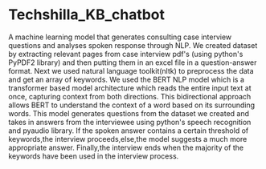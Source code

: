 # Techshilla_KB_chatbot
A machine learning model that generates consulting case interview questions and analyses spoken response through NLP.
We created dataset by extracting relevant pages from case interview pdf's (using python's PyPDF2 library) and then putting them in an excel file in a question-answer format. Next we used natural language toolkit(nltk) to preprocess the data and get an array of keywords. We used the BERT NLP model which is a transformer based model architecture which reads the entire input text at once, capturing context from both directions. This bidirectional approach allows BERT to understand the context of a word based on its surrounding words. This model generates questions from the dataset we created and takes in answers from the interviewee using python's speech recognition and pyaudio library. If the spoken answer contains a certain threshold of keywords,the interview proceeds,else,the model suggests a much more appropriate answer. Finally,the interview ends when the majority of the keywords have been used in the interview process.

